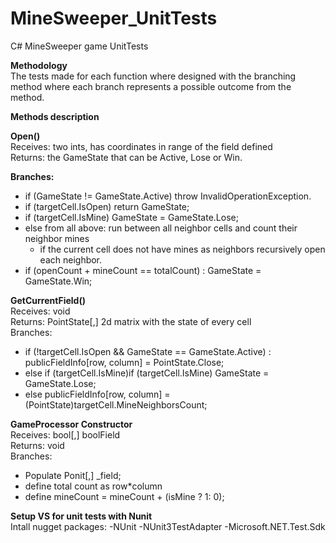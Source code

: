 # MineSweeper_UnitTests   
C# MineSweeper game UnitTests    

**Methodology**     
The tests made for each function where designed with the branching method where each branch represents a possible outcome from the method.     
     
**Methods description**  
     
**Open()**     
Receives: two ints, has coordinates in range of the field defined     
Returns: the GameState that can be Active, Lose or Win.    
    
**Branches:**     
     
- if (GameState != GameState.Active) throw InvalidOperationException.
- if (targetCell.IsOpen) return GameState; 
- if (targetCell.IsMine) GameState = GameState.Lose;
- else from all above: run between all neighbor cells and count their neighbor mines
  - if the current cell does not have mines as neighbors recursively open each neighbor.
- if (openCount + mineCount == totalCount) : GameState = GameState.Win;

**GetCurrentField()**     
Receives: void       
Returns: PointState[,] 2d matrix with the state of every cell    
Branches:        
- if (!targetCell.IsOpen && GameState == GameState.Active) : publicFieldInfo[row, column] = PointState.Close;
- else if (targetCell.IsMine)if (targetCell.IsMine) GameState = GameState.Lose;
- else publicFieldInfo[row, column] = (PointState)targetCell.MineNeighborsCount;

**GameProcessor Constructor**    
Receives: bool[,] boolField    
Returns: void     
Branches:     
- Populate Ponit[,] _field;
- define total count as row*column
- define mineCount = mineCount + (isMine ? 1: 0);

**Setup VS for unit tests with Nunit**	
Intall nugget packages:	
-NUnit
-NUnit3TestAdapter
-Microsoft.NET.Test.Sdk


